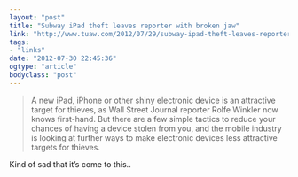 ```yaml
---
layout: "post"
title: "Subway iPad theft leaves reporter with broken jaw"
link: "http://www.tuaw.com/2012/07/29/subway-ipad-theft-leaves-reporter-with-broken-jaw/"
tags: 
- "links"
date: "2012-07-30 22:45:36"
ogtype: "article"
bodyclass: "post"
---
```


> A new iPad, iPhone or other shiny electronic device is an attractive target for thieves, as Wall Street Journal reporter Rolfe Winkler now knows first-hand. But there are a few simple tactics to reduce your chances of having a device stolen from you, and the mobile industry is looking at further ways to make electronic devices less attractive targets for thieves.

Kind of sad that it’s come to this..